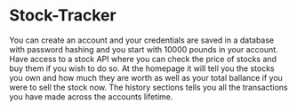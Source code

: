 # Stock-Tracker
You can create an account and your credentials are saved in a database with password hashing and you start with 10000 pounds in your account. Have access to a stock API where you can check the price of stocks and buy them if you wish to do so. At the homepage it will tell you the stocks you own and how much they are worth as well as your total ballance if you were to sell the stock now. The history sections tells you all the transactions you have made across the accounts lifetime.

